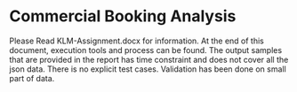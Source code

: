 # Commercial Booking Analysis

Please Read KLM-Assignment.docx for information.
At the end of this document, execution tools and process can be found.
The output samples that are provided in the report has time constraint and does not cover all the json data.
There is no explicit test cases. Validation has been done on small part of data.
